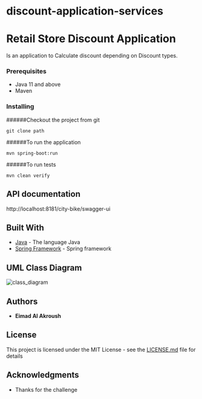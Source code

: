# discount-application-services

# Retail Store Discount Application

Is an application to Calculate discount depending on Discount types.

### Prerequisites

- Java 11 and above
- Maven

### Installing

######Checkout the project from git

```
git clone path
```

######To run the application
```
mvn spring-boot:run
```

######To run tests

```
mvn clean verify
```


## API documentation
http://localhost:8181/city-bike/swagger-ui


## Built With

* [Java](https://docs.oracle.com/) - The language Java
* [Spring Framework](https://spring.io/) - Spring framework


## UML Class Diagram

![class_diagram](diagrams/discount-uml.PNG)

## Authors

* **Eimad Al Akroush**

## License

This project is licensed under the MIT License - see the [LICENSE.md](LICENSE.md) file for details

## Acknowledgments

* Thanks for the challenge



